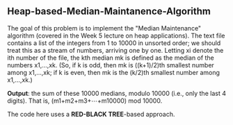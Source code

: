 **Heap-based-Median-Maintanence-Algorithm**
----------------------------------------------
The goal of this problem is to implement the "Median Maintenance"
algorithm (covered in the Week 5 lecture on heap applications). The text
file contains a list of the integers from 1 to 10000 in unsorted order;
we should treat this as a stream of numbers, arriving one by
one. Letting xi denote the ith number of the file, the kth median mk is
defined as the median of the numbers x1,…,xk. (So, if k is odd, then mk
is ((k+1)/2)th smallest number among x1,…,xk; if k is even, then mk is
the (k/2)th smallest number among x1,…,xk.)

**Output**: the sum of these 10000 medians, modulo 10000 (i.e., only the last 4
 digits). That is, (m1+m2+m3+⋯+m10000) mod 10000.
 
The code here uses a **RED-BLACK TREE**-based approach.
